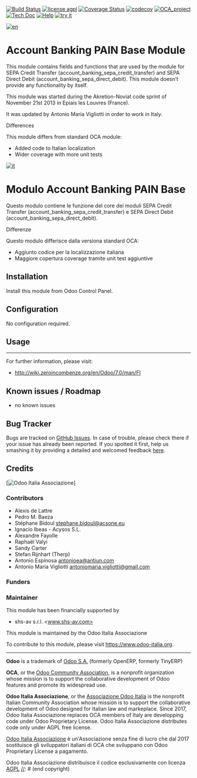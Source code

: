 [![Build Status](https://travis-ci.org/Odoo-Italia-Associazione/bank-payment.svg?branch=7.0)](https://travis-ci.org/Odoo-Italia-Associazione/bank-payment)
[![license agpl](https://img.shields.io/badge/licence-AGPL--3-blue.svg)](http://www.gnu.org/licenses/agpl-3.0.html)
[![Coverage Status](https://coveralls.io/repos/github/Odoo-Italia-Associazione/bank-payment/badge.svg?branch=7.0)](https://coveralls.io/github/Odoo-Italia-Associazione/bank-payment?branch=7.0)
[![codecov](https://codecov.io/gh/Odoo-Italia-Associazione/bank-payment/branch/7.0/graph/badge.svg)](https://codecov.io/gh/Odoo-Italia-Associazione/bank-payment/branch/7.0)
[![OCA_project](http://www.zeroincombenze.it/wp-content/uploads/ci-ct/prd/button-oca-7.svg)](https://github.com/OCA/bank-payment/tree/7.0)
[![Tech Doc](http://www.zeroincombenze.it/wp-content/uploads/ci-ct/prd/button-docs-7.svg)](http://wiki.zeroincombenze.org/en/Odoo/7.0/dev)
[![Help](http://www.zeroincombenze.it/wp-content/uploads/ci-ct/prd/button-help-7.svg)](http://wiki.zeroincombenze.org/en/Odoo/7.0/man/FI)
[![try it](http://www.zeroincombenze.it/wp-content/uploads/ci-ct/prd/button-try-it-7.svg)](http://erp7.zeroincombenze.it)


[![en](http://www.shs-av.com/wp-content/en_US.png)](http://wiki.zeroincombenze.org/it/Odoo/7.0/man)

Account Banking PAIN Base Module
================================

This module contains fields and functions that are used by the module for SEPA Credit Transfer (account_banking_sepa_credit_transfer) and SEPA Direct Debit (account_banking_sepa_direct_debit).
This module doesn’t provide any functionality by itself.

This module was started during the Akretion-Noviat code sprint of November 21st 2013 in Epiais les Louvres (France).

It was updated by Antonio Maria Vigliotti in order to work in Italy.

Differences

This module differs from standard OCA module:
 
- Added code to Italian localization
- Wider coverage with more unit tests


[![it](http://www.shs-av.com/wp-content/it_IT.png)](http://wiki.zeroincombenze.org/it/Odoo/7.0/man)

Modulo Account Banking PAIN Base
================================

Questo modulo contiene le funzione del core dei moduli SEPA Credit Transfer (account_banking_sepa_credit_transfer) e  SEPA Direct Debit (account_banking_sepa_direct_debit).


Differenze

Questo modulo differisce dalla versiona standard OCA:
 
- Aggiunto codice per la localizzazione italiana
- Maggiore copertura coverage tramite unit test aggiuntive



Installation
------------


Install this module from Odoo Control Panel.


Configuration
-------------


No configuration required.


Usage
-----

-----

For further information, please visit:

- http://wiki.zeroincombenze.org/en/Odoo/7.0/man/FI


Known issues / Roadmap
----------------------


-   no known issues


Bug Tracker
-----------


Bugs are tracked on [GitHub Issues]. In case of trouble, please check there if your issue has already been reported. If you spotted it first, help us smashing it by providing a detailed and welcomed feedback [here].


Credits
-------



[![Odoo Italia Associazione]]



### Contributors



-   Alexis de Lattre
-   Pedro M. Baeza
-   Stéphane Bidoul <stephane.bidoul@acsone.eu>
-   Ignacio Ibeas - Acysos S.L.
-   Alexandre Fayolle
-   Raphaël Valyi
-   Sandy Carter
-   Stefan Rijnhart (Therp)
-   Antonio Espinosa <antonioea@antiun.com>
-   Antonio Maria Vigliotti <antoniomaria.vigliotti@gmail.com>


### Funders

### Maintainer




This module has been financially supported by

- shs-av s.r.l. <www.shs-av.com>



This module is maintained by the Odoo Italia Associazione


To contribute to this module, please visit <https://www.odoo-italia.org>.


[//]: # (copyright)

----

**Odoo** is a trademark of [Odoo S.A.](https://www.odoo.com/) (formerly OpenERP, formerly TinyERP)

**OCA**, or the [Odoo Community Association](http://odoo-community.org/), is a nonprofit organization whose
mission is to support the collaborative development of Odoo features and
promote its widespread use.

**Odoo Italia Associazione**, or the [Associazione Odoo Italia](https://www.odoo-italia.org/)
is the nonprofit Italian Community Association whose mission
is to support the collaborative development of Odoo designed for Italian law and markeplace.
Since 2017, Odoo Italia Associazione replaces OCA members of Italy are developping code under Odoo Proprietary License.
Odoo Italia Associazione distributes code only under AGPL free license.

[Odoo Italia Associazione](https://www.odoo-italia.org/) è un'Associazione senza fine di lucro
che dal 2017 sostituisce gli sviluppatori italiani di OCA che sviluppano
con Odoo Proprietary License a pagamento.

Odoo Italia Associazione distribuisce il codice esclusivamente con licenza [AGPL](http://www.gnu.org/licenses/agpl-3.0.html)
[//]: # (end copyright)



[GitHub Issues]: https://github.com/OCA/bank-payment/issues
[here]: https://github.com/OCA/bank-payment/issues/new?body=module:%20account_banking_pain_base%0Aversion:%208.0%0A%0A**Steps%20to%20reproduce**%0A-%20...%0A%0A**Current%20behavior**%0A%0A**Expected%20behavior**
[Odoo Italia Associazione]: https://odoo-italia.org/images/Immagini/Odoo%20Italia%20-%20250x112%20-%20Bianco%20dietro%20e%20nella%20scritta.png

[//]: # (addons)

[//]: # (end addons)

